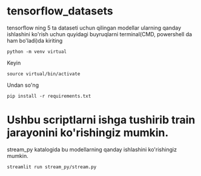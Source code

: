 # tensorflow_datasets
tensorflow ning 5 ta dataseti uchun qilingan modellar
ularning qanday ishlashini ko'rish uchun quyidagi buyruqlarni terminal(CMD, powershell da ham bo'ladi)da kiriting

```shell
python -m venv virtual
```

Keyin

```shell
source virtual/bin/activate
```

Undan so'ng

```shell
pip install -r requirements.txt
```

# Ushbu scriptlarni ishga tushirib train jarayonini ko'rishingiz mumkin.
stream_py katalogida bu modellarning qanday ishlashini ko'rishingiz mumkin.

```shell
streamlit run stream_py/stream.py
```
